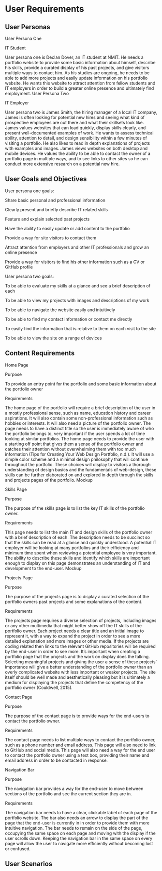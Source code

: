 # User Requirements

## User Personas

User Persona One

IT Student

User persona one is Declan Dover, an IT student at NMIT. He needs a portfolio website to provide some basic information about himself, describe his skills, provide a curated display of his past projects, and give visitors multiple ways to contact him. As his studies are ongoing, he needs to be able to add more projects and easily update information on his portfolio website. He wants this website to attract attention from fellow students and IT employers in order to build a greater online presence and ultimately find employment.
User Persona Two

IT Employer

User persona two is James Smith, the hiring manager of a local IT company, James is often looking for potential new hires and seeing what kind of prospective employees are out there and what their skillsets look like. James values websites that can load quickly, display skills clearly, and present well-documented examples of work. He wants to assess technical ability, attention to detail, and design sensibility within a few minutes of visiting a portfolio. He also likes to read in depth explanations of projects with examples and images. James views websites on both desktop and mobile devices. He values the ability to be able to contact the owner of a portfolio page in multiple ways, and to see links to other sites so he can conduct more extensive research on a potential new hire.

## User Goals and Objectives

User persona one goals:

Share basic personal and professional information

Clearly present and briefly describe IT related skills

Feature and explain selected past projects

Have the ability to easily update or add content to the portfolio

Provide a way for site visitors to contact them

Attract attention from employers and other IT professionals and grow an online presence

Provide a way for visitors to find his other information such as a CV or GitHub profile

User persona two goals:

To be able to evaluate my skills at a glance and see a brief description of each

To be able to view my projects with images and descriptions of my work

To be able to navigate the website easily and intuitively

To be able to find my contact information or contact me directly

To easily find the information that is relative to them on each visit to the site

To be able to view the site on a range of devices

## Content Requirements

Home Page

Purpose

To provide an entry point for the portfolio and some basic information about the portfolio owner

Requirements

The home page of the portfolio will require a brief description of the user in a mostly professional sense, such as name, education history and career aspirations. It will also contain some non-professional information such as hobbies or interests. It will also need a picture of the portfolio owner. The page needs to have a distinct title so the user is immediately aware of who the portfolio belongs to, very important if the user spends a lot of time looking at similar portfolios. The home page needs to provide the user with a starting off point that gives them a sense of the portfolio owner and catches their attention without overwhelming them with too much information (Tips for Creating Your Web Design Portfolio, n.d.). It will use a simple color scheme and a minimal design philosophy that will continue throughout the portfolio. These choices will display to visitors a thorough understanding of design basics and the fundamentals of web-design, these skills can be further elaborated on and explored in depth through the skills and projects pages of the portfolio.
Mockup


Skills Page

Purpose

The purpose of the skills page is to list the key IT skills of the portfolio owner.

Requirements

This page needs to list the main IT and design skills of the portfolio owner with a brief description of each. The description needs to be succinct so that the skills can be read at a glance and quickly understood. A potential IT employer will be looking at many portfolios and their efficiency and minimum time spent when reviewing a potential employee is very important. The ability to describe these skills and identify which skills are important enough to display on this page demonstrates an understanding of IT and development to the end-user.
Mockup

Projects Page

Purpose

The purpose of the projects page is to display a curated selection of the portfolio owners past projects and some explanations of the content.

Requirements

The projects page requires a diverse selection of projects, including images or any other multimedia that might better show off the IT skills of the portfolio owner. Each project needs a clear title and an initial image to represent it, with a way to expand the project in order to see a more detailed explanation and more images or other media. If the projects are coding related then links to the relevant GitHub repositories will be required by the end-user in order to see more. It’s important when creating a portfolio page that the projects and the work on display does the talking. Selecting meaningful projects and giving the user a sense of these projects' importance will give a better understanding of the portfolio owner than an overly complicated website with less important or weaker projects. The site itself should be well made and aesthetically pleasing but it is ultimately a medium for displaying the projects that define the competency of the portfolio owner (Couldwell, 2015).

Contact Page

Purpose

The purpose of the contact page is to provide ways for the end-users to contact the portfolio owner.

Requirements

The contact page needs to list multiple ways to contact the portfolio owner, such as a phone number and email address. This page will also need to link to GitHub and social media. This page will also need a way for the end user to contact the portfolio owner using a text box, providing their name and email address in order to be contacted in response.

Navigation Bar

Purpose

The navigation bar provides a way for the end-user to move between sections of the portfolio and see the current section they are in.

Requirements

The navigation bar needs to have a clear, clickable label of each page of the portfolio website. The bar also needs an arrow to display the part of the page that the end-user is currently in in order to provide them with more intuitive navigation. The bar needs to remain on the side of the page, occupying the same space on each page and moving with the display if the user scrolls down. Keeping the navigation bar in the same space on every page will allow the user to navigate more efficiently without becoming lost or confused.

## User Scenarios